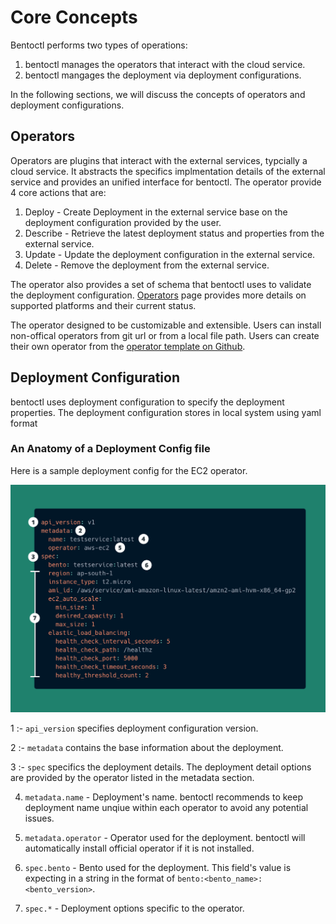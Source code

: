 # Core Concepts

Bentoctl performs two types of operations:

1. bentoctl manages the operators that interact with the cloud service.
2. bentoctl mangages the deployment via deployment configurations.

In the following sections, we will discuss the concepts of operators and deployment configurations.

## Operators

Operators are plugins that interact with the external services, typcially a cloud service. It abstracts the specifics implmentation details of the external service and provides an unified interface for bentoctl. The operator provide 4 core actions that are:

1. Deploy - Create Deployment in the external service base on the deployment configuration provided by the user.
2. Describe - Retrieve the latest deployment status and properties from the external service.
3. Update - Update the deployment configuration in the external service.
4. Delete - Remove the deployment from the external service.

The operator also provides a set of schema that bentoctl uses to validate the deployment configuration. [Operators](./operators.md) page provides more details on supported platforms and their current status.

The operator designed to be customizable and extensible. Users can install non-offical operators from git url or from a local file path. Users can create their own operator from the [operator template on Github](https://github.com/bentoml/bentoctl-operator-template).

## Deployment Configuration

bentoctl uses deployment configuration to specify the deployment properties. The deployment configuration stores in local system using yaml format

### An Anatomy of a Deployment Config file

Here is a sample deployment config for the EC2 operator.

![sample deployment config](./imgs/deployment-config-outline.png)

1 :- `api_version` specifies deployment configuration version.

2 :- `metadata` contains the base information about the deployment.

3 :- `spec` specifics the deployment details. The deployment detail options are provided by the operator listed in the metadata section.

4. `metadata.name` - Deployment's name. bentoctl recommends to keep deployment name unqiue within each operator to avoid any potential issues.

5. `metadata.operator` - Operator used for the deployment. bentoctl will automatically install official operator if it is not installed.

6. `spec.bento` - Bento used for the deployment. This field's value is expecting in a string in the format of `bento:<bento_name>:<bento_version>`.

7. `spec.*` - Deployment options specific to the operator.

